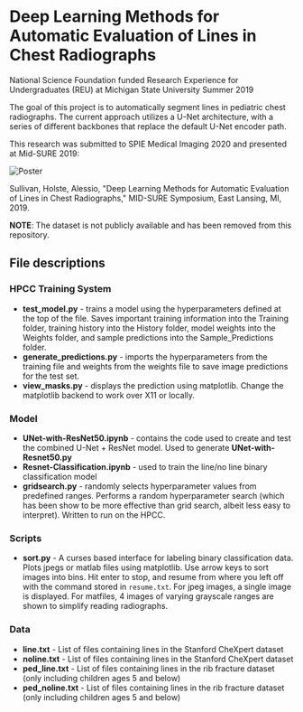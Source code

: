 # Deep Learning Methods for Automatic Evaluation of Lines in Chest Radiographs
National Science Foundation funded Research Experience for Undergraduates (REU) at Michigan State University Summer 2019

The goal of this project is to automatically segment lines in pediatric chest radiographs. The current approach utilizes a U-Net architecture, with a series of different backbones that replace the default U-Net encoder path.

This research was submitted to SPIE Medical Imaging 2020 and presented at Mid-SURE 2019:

![Poster](https://github.com/RyanNavillus/sullivan_ryan/blob/master/Final%20Presentation.png)

Sullivan, Holste, Alessio, "Deep Learning Methods for Automatic Evaluation of Lines in Chest Radiographs," MID-SURE Symposium, East Lansing, MI, 2019.

**NOTE**: The dataset is not publicly available and has been removed from this repository.

## File descriptions

### HPCC Training System
* **test_model.py** - trains a model using the hyperparameters defined at the top of the file. Saves important training information into the Training folder, training history into the History folder, model weights into the Weights folder, and sample predictions into the Sample_Predictions folder.
* **generate_predictions.py** - imports the hyperparameters from the training file and weights from the weights file to save image predictions for the test set.
* **view_masks.py** - displays the prediction using matplotlib. Change the matplotlib backend to work over X11 or locally.

### Model
* **UNet-with-ResNet50.ipynb** - contains the code used to create and test the combined U-Net + ResNet model. Used to generate **UNet-with-Resnet50.py**
* **Resnet-Classification.ipynb** - used to train the line/no line binary classification model
* **gridsearch.py** - randomly selects hyperparameter values from predefined ranges. Performs a random hyperparameter search (which has been show to be more effective than grid search, albeit less easy to interpret). Written to run on the HPCC.

### Scripts
* **sort.py** - A curses based interface for labeling binary classification data. Plots jpegs or matlab files using matplotlib. Use arrow keys to sort images into bins. Hit enter to stop, and resume from where you left off with the command stored in `resume.txt`. For jpeg images, a single image is displayed. For matfiles, 4 images of varying grayscale ranges are shown to simplify reading radiographs.

### Data
* **line.txt** - List of files containing lines in the Stanford CheXpert dataset
* **noline.txt** - List of files containing lines in the Stanford CheXpert dataset
* **ped_line.txt** - List of files containing lines in the rib fracture dataset (only including children ages 5 and below)
* **ped_noline.txt** - List of files containing lines in the rib fracture dataset (only including children ages 5 and below)
